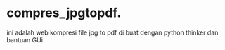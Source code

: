 # compres_jpgtopdf.
ini adalah web kompresi file jpg to pdf di buat dengan python thinker dan bantuan GUi.
